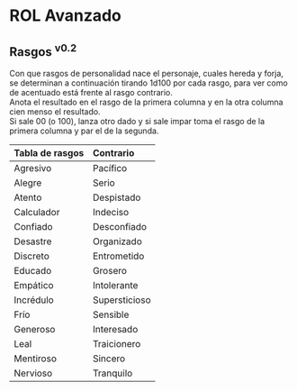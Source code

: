 # ROL Avanzado
## Rasgos <sup>v0.2</sup>

Con que rasgos de personalidad nace el personaje, cuales hereda y forja, se determinan a continuación tirando 1d100 por cada rasgo, para ver como de acentuado está frente al rasgo contrario.<br>
Anota el resultado en el rasgo de la primera columna y en la otra columna cien menso el resultado.<br>
Si sale 00 (o 100), lanza otro dado y si sale impar toma el rasgo de la primera columna y par el de la segunda.

| Tabla de rasgos | Contrario |
| :---- | :---- |
| Agresivo | Pacífico |
| Alegre | Serio |
| Atento | Despistado |
| Calculador | Indeciso |
| Confiado | Desconfiado |
| Desastre | Organizado |
| Discreto | Entrometido |
| Educado | Grosero |
| Empático | Intolerante |
| Incrédulo | Supersticioso |
| Frío | Sensible |
| Generoso | Interesado |
| Leal | Traicionero |
| Mentiroso | Sincero |
| Nervioso | Tranquilo |
